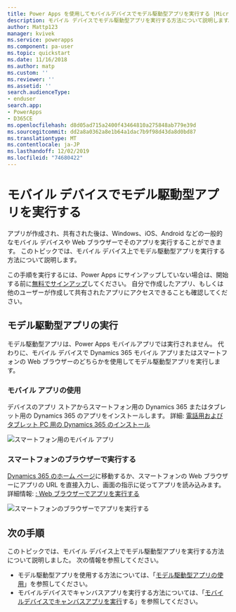 ```yaml
---
title: Power Apps を使用してモバイルデバイスでモデル駆動型アプリを実行する |Microsoft Docs
description: モバイル デバイスでモデル駆動型アプリを実行する方法について説明します。
author: Mattp123
manager: kvivek
ms.service: powerapps
ms.component: pa-user
ms.topic: quickstart
ms.date: 11/16/2018
ms.author: matp
ms.custom: ''
ms.reviewer: ''
ms.assetid: ''
search.audienceType:
- enduser
search.app:
- PowerApps
- D365CE
ms.openlocfilehash: d8d05ad715a2400f43464810a275848ab779e39d
ms.sourcegitcommit: dd2a8a0362a8e1b64a1dac7b9f98d43da8d0bd87
ms.translationtype: MT
ms.contentlocale: ja-JP
ms.lasthandoff: 12/02/2019
ms.locfileid: "74680422"
---
```

# <a name="run-a-model-driven-app-on-a-mobile-device"></a>モバイル デバイスでモデル駆動型アプリを実行する

アプリが作成され、共有された後は、Windows、iOS、Android などの一般的なモバイル デバイスや Web ブラウザーでそのアプリを実行することができます。 このトピックでは、モバイル デバイス上でモデル駆動型アプリを実行する方法について説明します。 

この手順を実行するには、Power Apps にサインアップしていない場合は、開始する前に[無料でサインアップ](https://make.powerapps.com/signup?redirect=marketing&email=)してください。 自分で作成したアプリ、もしくは他のユーザーが作成して共有されたアプリにアクセスできることも確認してください。

## <a name="run-the-model-driven-app"></a>モデル駆動型アプリの実行

モデル駆動型アプリは、Power Apps モバイルアプリでは実行されません。 代わりに、モバイル デバイスで Dynamics 365 モバイル アプリまたはスマートフォンの Web ブラウザーのどちらかを使用してモデル駆動型アプリを実行します。 

### <a name="use-the-mobile-app"></a>モバイル アプリの使用
デバイスのアプリ ストアからスマートフォン用の Dynamics 365 またはタブレット用の Dynamics 365 のアプリをインストールします。 詳細: [電話用およびタブレット PC 用の Dynamics 365 のインストール](https://docs.microsoft.com/dynamics365/customer-engagement/mobile-app/install-dynamics-365-for-phones-and-tablets)

 ![スマートフォン用のモバイル アプリ](media/run-app-client-model-driven/mobile-app-for-phone.png)

### <a name="run-in-your-phones-browser"></a>スマートフォンのブラウザーで実行する
[Dynamics 365 のホーム ページ](https://home.dynamics.com)に移動するか、スマートフォンの Web ブラウザーにアプリの URL を直接入力し、画面の指示に従ってアプリを読み込みます。 詳細情報: [: Web ブラウザーでアプリを実行する](run-app-browser.md)

![スマートフォンのブラウザーでアプリを実行する](media/run-app-client-model-driven/web-browser-on-phone.png)


## <a name="next-steps"></a>次の手順
このトピックでは、モバイル デバイス上でモデル駆動型アプリを実行する方法について説明しました。 次の情報を参照してください。
- モデル駆動型アプリを使用する方法については、「[モデル駆動型アプリの使用](use-model-driven-apps.md)」を参照してください。
- モバイルデバイスでキャンバスアプリを実行する方法については、「[モバイルデバイスでキャンバスアプリを実行](run-app-client.md)する」を参照してください。
